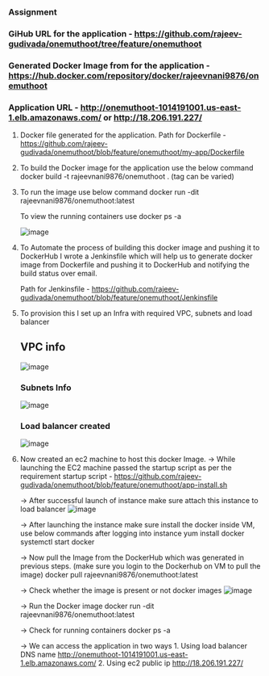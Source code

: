 
### Assignment

### GiHub URL for the application - https://github.com/rajeev-gudivada/onemuthoot/tree/feature/onemuthoot

### Generated Docker Image from for the application - https://hub.docker.com/repository/docker/rajeevnani9876/onemuthoot

### Application URL - http://onemuthoot-1014191001.us-east-1.elb.amazonaws.com/  or http://18.206.191.227/

1. Docker file generated for the application.
Path for Dockerfile - https://github.com/rajeev-gudivada/onemuthoot/blob/feature/onemuthoot/my-app/Dockerfile

2. To build the Docker image for the application use the below command 
   docker build -t rajeevnani9876/onemuthoot .  (tag can be varied)

3. To run the image use below command
    docker run -dit rajeevnani9876/onemuthoot:latest

    To view the running containers use docker ps -a

    ![image](https://user-images.githubusercontent.com/117442064/200156902-814fd359-2077-4d85-95cc-ad43e98f5bf6.png)


4. To Automate the process of building this docker image and pushing it to DockerHub I wrote a Jenkinsfile which will help us to generate docker image from Dockerfile and pushing it to DockerHub and notifying the build status over email.

    Path for Jenkinsfile - https://github.com/rajeev-gudivada/onemuthoot/blob/feature/onemuthoot/Jenkinsfile

5. To provision this I set up an Infra with required VPC, subnets and load balancer
   
   ## VPC info
   ![image](https://user-images.githubusercontent.com/117442064/200156944-50fdbef1-2dee-4487-97d4-b7c1dfa20b4d.png)


   ### Subnets Info
    ![image](https://user-images.githubusercontent.com/117442064/200156959-2fb39a2d-1b9c-4c2f-be9d-1c78a12f2ffa.png)


   ### Load balancer created
    ![image](https://user-images.githubusercontent.com/117442064/200156969-f675b1af-5a68-4ec4-bb8f-4a6cae48c997.png)

6. Now created an ec2 machine to host this docker Image.
   -> While launching the EC2 machine passed the startup script as per the requirement 
       startup script - https://github.com/rajeev-gudivada/onemuthoot/blob/feature/onemuthoot/app-install.sh
       
   -> After successful launch of instance make sure attach this instance to load balancer
       ![image](https://user-images.githubusercontent.com/117442064/200157015-b3e4dbbf-9109-4f3f-8fbb-cd7da9e062d9.png)


    -> After launching the instance make sure install the docker inside VM, use below commands after logging into instance
        yum install docker
        systemctl start docker
        
        
    -> Now pull the Image from the DockerHub which was generated in previous steps. (make sure you login to the Dockerhub on VM to pull the image)
       docker pull rajeevnani9876/onemuthoot:latest

    -> Check whether the image is present or not
           docker images 
           ![image](https://user-images.githubusercontent.com/117442064/200157033-fe924dbc-c489-4ca3-a7fc-4d8a5d38dcd4.png)
    
    -> Run the Docker image 
           docker run -dit rajeevnani9876/onemuthoot:latest

    -> Check for running containers
            docker ps -a 

    -> We can access the application in two ways
        1. Using load balancer DNS name
           http://onemuthoot-1014191001.us-east-1.elb.amazonaws.com/
        2. Using ec2 public ip
            http://18.206.191.227/
       
